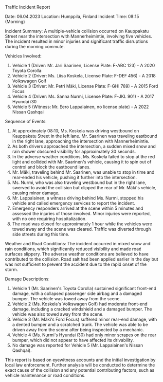  Traffic Incident Report

Date: 06.04.2023
Location: Humppila, Finland
Incident Time: 08:15 (Morning)

Incident Summary:
A multiple-vehicle collision occurred on Kauppakatu Street near the intersection with Mannerheimintie, involving five vehicles. The incident resulted in minor injuries and significant traffic disruptions during the morning commute.

Vehicles Involved:
1. Vehicle 1 (Driver: Mr. Jari Saarinen, License Plate: F-ABC 123) - A 2020 Toyota Corolla
2. Vehicle 2 (Driver: Ms. Liisa Koskela, License Plate: F-DEF 456) - A 2018 Volkswagen Golf
3. Vehicle 3 (Driver: Mr. Petri Mäki, License Plate: F-GHI 789) - A 2015 Ford Focus
4. Vehicle 4 (Driver: Ms. Sanna Nurmi, License Plate: F-JKL 901) - A 2017 Hyundai i30
5. Vehicle 5 (Witness: Mr. Eero Lappalainen, no license plate) - A 2022 Nissan Qashqai

Sequence of Events:
1. At approximately 08:10, Ms. Koskela was driving westbound on Kauppakatu Street in the left lane. Mr. Saarinen was traveling eastbound in the right lane, approaching the intersection with Mannerheimintie.
2. As both drivers approached the intersection, a sudden mixed snow and rain shower obscured visibility for approximately 30 seconds.
3. In the adverse weather conditions, Ms. Koskela failed to stop at the red light and collided with Mr. Saarinen's vehicle, causing it to spin out of control and block the eastbound lanes.
4. Mr. Mäki, traveling behind Mr. Saarinen, was unable to stop in time and rear-ended his vehicle, pushing it further into the intersection.
5. Ms. Nurmi, who was also traveling westbound but in the right lane, swerved to avoid the collision but clipped the rear of Mr. Mäki's vehicle, causing minor damage.
6. Mr. Lappalainen, a witness driving behind Ms. Nurmi, stopped his vehicle and called emergency services to report the incident.
7. Emergency responders arrived at the scene within 5 minutes and assessed the injuries of those involved. Minor injuries were reported, with no one requiring hospitalization.
8. The road was closed for approximately 1 hour while the vehicles were towed away and the scene was cleared. Traffic was diverted through side streets during this time.

Weather and Road Conditions:
The incident occurred in mixed snow and rain conditions, which significantly reduced visibility and made road surfaces slippery. The adverse weather conditions are believed to have contributed to the collision. Road salt had been applied earlier in the day but was not sufficient to prevent the accident due to the rapid onset of the storm.

Damage Descriptions:
1. Vehicle 1 (Mr. Saarinen's Toyota Corolla) sustained significant front-end damage, with a collapsed passenger side airbag and a damaged bumper. The vehicle was towed away from the scene.
2. Vehicle 2 (Ms. Koskela's Volkswagen Golf) had moderate front-end damage, including a cracked windshield and a damaged bumper. The vehicle was also towed away from the scene.
3. Vehicle 3 (Mr. Mäki's Ford Focus) suffered minor rear-end damage, with a dented bumper and a scratched trunk. The vehicle was able to be driven away from the scene after being inspected by a mechanic.
4. Vehicle 4 (Ms. Nurmi's Hyundai i30) had only minor scrapes on the rear bumper, which did not appear to have affected its drivability.
5. No damage was reported for Vehicle 5 (Mr. Lappalainen's Nissan Qashqai).

This report is based on eyewitness accounts and the initial investigation by local law enforcement. Further analysis will be conducted to determine the exact cause of the collision and any potential contributing factors, such as vehicle maintenance or road conditions.